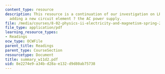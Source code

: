 ```yaml
---
content_type: resource
description: This resource is a continuation of our investigation on LRC circuits
  adding a new circuit element ? the AC power supply.
file: /media/courses/8-02-physics-ii-electricity-and-magnetism-spring-2007/8e2274e9a34bd28ae132d9d80ab75738_summary_w11d2.pdf
file_type: application/pdf
learning_resource_types:
- Readings
ocw_type: OCWFile
parent_title: Readings
parent_type: CourseSection
resourcetype: Document
title: summary_w11d2.pdf
uid: 8e2274e9-a34b-d28a-e132-d9d80ab75738
---
```

